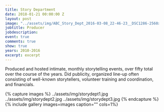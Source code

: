 ```yaml
---
title: Story Department
date: 2018-01-21 00:00:00 Z
layout: post
image: "../assets/img/ABC_Story_Dept_2016-03-08_22-46-23__DSC1286-2560x1709.jpg"
jobtitle: Producer
jobdescription: 
event: true
comments: true
show: true
years: 2010-2016
excerpt: excerpt
---
```


Produced and hosted intimate, monthly storytelling events, over fifty total over the course of the years. Did publicity, organized line-up often consisting of well-known storytellers, volunteer training and coordination, and financials. 
 
{% capture images %}
	../assets/img/storydept1.jpg
  ../assets/img/storydept2.jpg
  ../assets/img/storydept3.jpg
{% endcapture %}
{% include gallery images=images caption="" cols=1%}